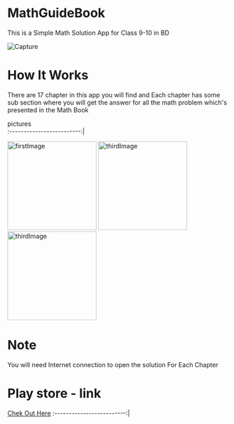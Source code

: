 # MathGuideBook
This is a Simple Math Solution App for Class 9-10 in BD 


![Capture](https://user-images.githubusercontent.com/63700841/181443874-67ca8fc3-686e-4933-a4ee-ff0fd004d84a.PNG)


# How It Works

There are 17 chapter in this app you will find and Each chapter has some
sub section where you will get the answer for all the math problem which's
presented in the Math Book

pictures          
:-------------------------:|

<p float="left">
  <img src="https://user-images.githubusercontent.com/63700841/181445385-4d6580ff-a2bf-4c6c-afa9-1297ff0584eb.png" width="200" title="firstImage" />
  <img src="https://user-images.githubusercontent.com/63700841/181449475-958dd69a-9777-484f-9664-250ff0bd0699.png" width="200" title="thirdImage" /> 
  <img src="https://user-images.githubusercontent.com/63700841/181449671-0ea832e4-6294-459f-aba7-f0803428e995.png" width="200" title="thirdImage" /> 

  
</p>


# Note
You will need Internet connection to open the solution For Each Chapter

# Play store - link


[Chek Out Here](https://play.google.com/store/apps/details?id=com.teamaspirant.mathguidebook)
:-------------------------:|


